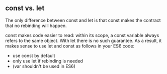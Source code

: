 ## const vs. let 

The only difference between const and let is that const makes the contract that no rebinding will happen. 

const makes code easier to read: within its scope, a const variable always refers to the same object. With let there is no such guarantee. As a result, it makes sense to use let and const as follows in your ES6 code: 

- use const by default
- only use let if rebinding is needed
- (var shouldn't be used in ES6)